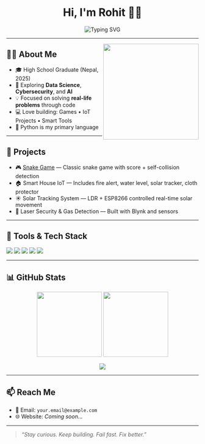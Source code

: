 <h1 align="center">Hi, I'm Rohit 👨‍💻</h1>

<p align="center">
  <img src="https://readme-typing-svg.demolab.com?font=Fira+Code&pause=1000&center=true&width=460&lines=Python+Developer;IoT+%7C+Security+Enthusiast;Learning+Data+Science+%7C+AI;Loves+Building+Smart+Projects" alt="Typing SVG" />
</p>

---

<img align="right" src="https://media.giphy.com/media/qgQUggAC3Pfv687qPC/giphy.gif" width="250" />

## 👨‍💻 About Me

- 🎓 High School Graduate (Nepal, 2025)
- 🧠 Exploring **Data Science**, **Cybersecurity**, and **AI**
- 💡 Focused on solving **real-life problems** through code
- 💻 Love building: Games • IoT Projects • Smart Tools
- 🐍 Python is my primary language

---

## 🚀 Projects

- 🎮 [Snake Game](https://github.com/Code4Sake/Snake_game) — Classic snake game with score + self-collision detection  
- 🏠 Smart House IoT — Includes fire alert, water level, solar tracker, cloth protector  
- ☀️ Solar Tracking System — LDR + ESP8266 controlled real-time solar movement  
- 🔐 Laser Security & Gas Detection — Built with Blynk and sensors

---

## 🧰 Tools & Tech Stack

<p>
  <img src="https://img.shields.io/badge/Python-3670A0?style=for-the-badge&logo=python&logoColor=ffdd54"/>
  <img src="https://img.shields.io/badge/Arduino-00979D?style=for-the-badge&logo=arduino&logoColor=white"/>
  <img src="https://img.shields.io/badge/C/C++-00599C?style=for-the-badge&logo=cplusplus&logoColor=white"/>
  <img src="https://img.shields.io/badge/Git-FF4500?style=for-the-badge&logo=git&logoColor=white"/>
  <img src="https://img.shields.io/badge/GitHub-181717?style=for-the-badge&logo=github&logoColor=white"/>
</p>

---

## 📊 GitHub Stats

<p align="center">
  <img src="https://github-readme-stats.vercel.app/api?username=Code4Sake&show_icons=true&theme=tokyonight&hide_border=true" height="170"/>
  <img src="https://github-readme-stats.vercel.app/api/top-langs/?username=Code4Sake&layout=compact&theme=tokyonight&hide_border=true" height="170"/>
</p>

<p align="center">
  <img src="https://streak-stats.demolab.com?user=Code4Sake&theme=tokyonight&hide_border=true" />
</p>

---

## 📫 Reach Me

- 📧 Email: `your.email@example.com`
- 🌐 Website: _Coming soon..._

---

> _“Stay curious. Keep building. Fail fast. Fix better.”_
